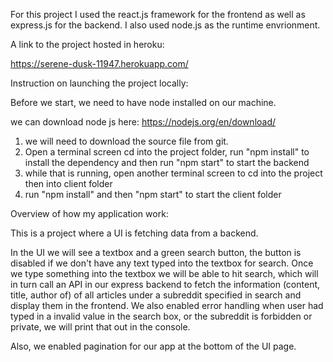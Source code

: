 For this project I used the react.js framework for the frontend as well as express.js for the backend. I 
also used node.js as the runtime envrionment. 

A link to the project hosted in heroku:

https://serene-dusk-11947.herokuapp.com/

Instruction on launching the project locally:

Before we start, we need to have node installed on our machine. 

we can download node js here: https://nodejs.org/en/download/

1) we will need to download the source file from git.
2) Open a terminal screen cd into the project folder, run "npm install" to install the dependency and then run "npm start"
   to start the backend
3) while that is running, open another terminal screen to cd into the project then into client folder
4) run "npm install" and then "npm start" to start the client folder


Overview of how my application work:

This is a project where a UI is fetching data from a backend.

In the UI we will see a textbox and a green search button, the button is disabled if we don't have any text typed into the
textbox for search. Once we type something into the textbox we will be able to hit search, which will in turn call an API in
our express backend to fetch the information (content, title, author of) 
of all articles under a subreddit specified in search and display them in the frontend. We also enabled error handling 
when user had typed in a invalid value in the search box, or the subreddit is forbidden or private, we will print that
out in the console.

Also, we enabled pagination for our app at the bottom of the UI page.
